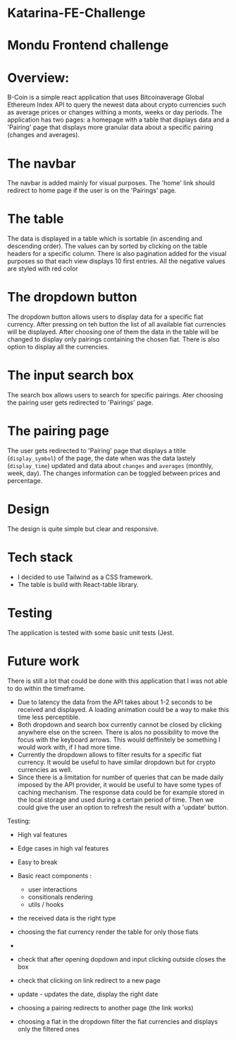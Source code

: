 # Katarina-FE-Challenge
# Mondu Frontend challenge 

# Overview:
B-Coin is a simple react application that uses Bitcoinaverage Global Ethereum Index API to query the newest data about crypto currencies such as average prices or changes withing a monts, weeks or day periods. The application has two pages: a homepage with a table that displays data and a 'Pairing' page that displays more granular data about a specific pairing (changes and averages).

# The navbar 
The navbar is added mainly for visual purposes. The 'home' link should redirect to home page if the user is on the 'Pairings' page. 

# The table
The data is displayed in a table which is sortable (in ascending and descending order). The values can by sorted by clicking on the table headers for a specific column.
There is also pagination added for the visual purposes so that each view displays 10 first entries.
All the negative values are styled with red color

# The dropdown button
The dropdown button allows users to display data for a specific fiat currency. After pressing on teh button the list of all available fiat currencies will be displayed. After choosing one of them the data in the table will be changed to display only pairings containing the chosen fiat. There is also option to display all the currencies. 

# The input search box
The search box allows users to search for specific pairings. Ater choosing the pairing user gets redirected to 'Pairings' page.

# The pairing page
The user gets redirected to 'Pairing' page that displays a titile (`display_symbol`) of the page, the date when was the data lastely (`display_time`) updated and data about `changes` and `averages` (monthly, week, day).
The changes information can be toggled between prices and percentage. 

 # Design 
 The design is quite simple but clear and responsive. 

 # Tech stack
 - I decided to use Tailwind as a CSS framework.
 - The table is build with React-table library.

 # Testing
 The application is tested with some basic unit tests (Jest.

 # Future work
 There is still a lot that could be done with this application that I was not able to do within the timeframe. 
 - Due to latency the data from the API takes about 1-2 seconds to be received and displayed. A loading animation could be a way to make this time less perceptible. 
 - Both dropdown and search box currently cannot be closed by clicking anywhere else on the screen. There is alos no possibility to move the focus with the keyboard arrows. This would deffinitely be something I would work with, if I had more time. 
 - Currently the dropdown allows to filter results for a specific fiat currency. It would be useful to have similar dropdown but for crypto currencies as well. 
 - Since there is a limitation for number of queries that can be made daily imposed by the API provider, it would be useful to have some types of caching mechanism. The response data could be for example stored in the local storage and used during a certain period of time. Then we could give the user an option to refresh the result with a 'update' button. 
  




Testing: 
- High val features
- Edge cases in high val features
- Easy to break 
- Basic react components :
	- user interactions
	- consitionals rendering
	- utils / hooks

- the received data is the right type
- choosing the fiat currency render the table for only those fiats 
- 

- check that after opening dopdown and input clicking outside closes the box 
- check that clicking on link redirect to a new page 
- update - updates the date, display the right date
- choosing a pairing redirects to another page (the link works)
- choosing a fiat in the dropdown filter the fiat currencies and displays only the filtered ones 